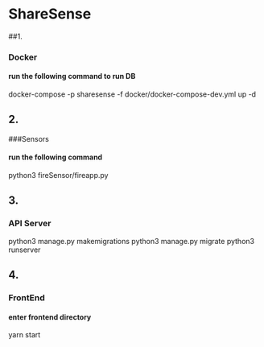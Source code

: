 # ShareSense
##1.
### Docker
#### run the following command to run DB
docker-compose -p sharesense -f docker/docker-compose-dev.yml up -d

## 2. 
###Sensors
#### run the following command
python3 fireSensor/fireapp.py

## 3.
### API Server
python3 manage.py makemigrations
python3 manage.py migrate
python3 runserver

## 4.
### FrontEnd
#### enter frontend directory
yarn start
